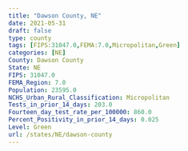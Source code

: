```yaml
---
title: "Dawson County, NE"
date: 2021-05-31
draft: false
type: county
tags: [FIPS:31047.0,FEMA:7.0,Micropolitan,Green]
categories: [NE]
County: Dawson County
State: NE
FIPS: 31047.0
FEMA_Region: 7.0
Population: 23595.0
NCHS_Urban_Rural_Classification: Micropolitan
Tests_in_prior_14_days: 203.0
Fourteen_day_test_rate_per_100000: 860.0
Percent_Positivity_in_prior_14_days: 0.025
Level: Green
url: /states/NE/dawson-county
---
```



